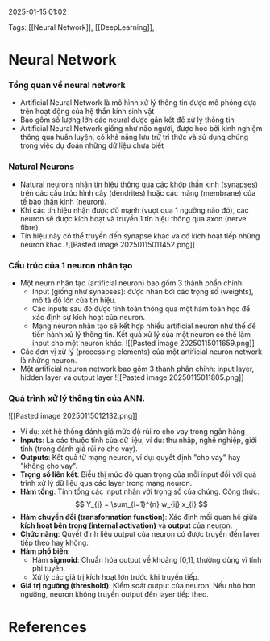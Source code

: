 2025-01-15 01:02


Tags: [[Neural Network]], [[DeepLearning]], 

# Neural Network

### Tổng quan về neural network
- Artificial Neural Network là mô hình xử lý thông tin được mô phỏng dựa trên hoạt động của hệ thần kinh sinh vật
- Bao gồm số lượng lớn các neural được gắn kết để xử lý thông tin
- Artificial Neural Network giống như não người, được học bởi kinh nghiệm thông qua huấn luyện, có khả năng lưu trữ tri thức và sử dụng chúng trong việc dự đoán những dữ liệu chưa biết
### Natural Neurons 
- Natural neurons nhận tín hiệu thông qua các khớp thần kinh (synapses) trên các cấu trúc hình cây (dendrites) hoặc các màng (membrane) của tế bào thần kinh (neuron).
- Khi các tín hiệu nhận được đủ mạnh (vượt qua  1 ngưỡng nào đó), các neuron sẽ được kích hoạt và truyền 1 tín hiệu thông qua axon (nerve fibre).
- Tín hiệu này có thể truyền đến synapse khác và có kích hoạt tiếp những neuron khác.
![[Pasted image 20250115011452.png]]
### Cấu trúc của 1 neuron nhân tạo
- Một neurn nhân tạo (artificial neuron) bao gồm 3 thành phần chính:
	- Input (giống như synapses): được nhân bởi các trọng số (weights), mô tả độ lớn của tín hiệu.
	- Các inputs sau đó được tính toán thông qua một hàm toán học để xác định sự kích hoạt của neuron.
	- Mạng neuron nhân tạo sẽ kết hợp nhiều artificial neuron như thế để tiến hành xử lý thông tin. Kết quả xử lý của một neuron có thể làm input cho một neuron khác.
	![[Pasted image 20250115011659.png]]
- Các đơn vị xử lý (processing elements) của một artificial neuron network là những neuron.
- Một artificial neuron network bao gồm 3 thành phần chính: input layer, hidden layer và output layer
![[Pasted image 20250115011805.png]]

### Quá trình xử lý thông tin của ANN.
![[Pasted image 20250115012132.png]]

- Ví dụ: xét hệ thống đánh giá mức độ rủi ro cho vay trong ngân hàng
-  **Inputs**: Là các thuộc tính của dữ liệu, ví dụ: thu nhập, nghề nghiệp, giới tính (trong đánh giá rủi ro cho vay).
- **Outputs**: Kết quả từ mạng neuron, ví dụ: quyết định "cho vay" hay "không cho vay".
- **Trọng số liên kết**: Biểu thị mức độ quan trọng của mỗi input đối với quá trình xử lý dữ liệu qua các layer trong mạng neuron.
- **Hàm tổng**: Tính tổng các input nhân với trọng số của chúng. Công thức:
$$
Y_{j} = \sum_{i=1}^{n} w_{ij} x_{i}
$$
- **Hàm chuyển đổi (transformation function)**: Xác định mối quan hệ giữa **kích hoạt bên trong (internal activation)** và **output** của neuron.
- **Chức năng**: Quyết định liệu output của neuron có được truyền đến layer tiếp theo hay không.
- **Hàm phổ biến**:
    - Hàm **sigmoid**: Chuẩn hóa output về khoảng [0,1], thường dùng vì tính phi tuyến.
    - Xử lý các giá trị kích hoạt lớn trước khi truyền tiếp.
- **Giá trị ngưỡng (threshold)**: Kiểm soát output của neuron. Nếu nhỏ hơn ngưỡng, neuron không truyền output đến layer tiếp theo.

# References
